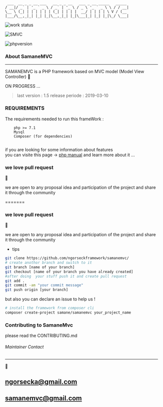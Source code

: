 ```
 ___  __ _ _ __ ___   __ _ _ __   ___ _ __ _____   _____ 
/ __|/ _` | '_ ` _ \ / _` | '_ \ / _ \ '_ ` _ \ \ / / __|
\__ \ (_| | | | | | | (_| | | | |  __/ | | | | \ V / (__ 
|___/\__,_|_| |_| |_|\__,_|_| |_|\___|_| |_| |_|\_/ \___|

```
![work status](https://img.shields.io/badge/work-on%20progress-red.svg) 

![SMVC](https://img.shields.io/badge/SamaneMvc-v1.5-orange.svg) 

![phpversion](https://img.shields.io/badge/PHP-%40latest-blue.svg)

### About SamaneMVC
---
SAMANEMVC is a PHP framework based on MVC model (Model View Controller) 
:construction:

ON PROGRESS ... 

> last version : 1.5
  release periode : 2019-03-10


### REQUIREMENTS 
The requirements needed to run this frameWork : 
```
    php >= 7.1 
    Mysql 
    Composer (for dependencies) 
 
```
 if you  are looking for some information about features  
 you can visite this page -> [php manual](http://php.net)
 and learn more about it ... 


### we love pull request 
:rocket:

we are open to any proposal idea and participation of the project and share it through the community 

=======

### we love pull request 
:rocket:

we are open to any proposal idea and participation of the project and share it through the community 


* tips 

```bash 
git clone https://github.com/ngorseckframework/samanemvc/
# create anothor branch and switch to it 
git branch [name of your branch] 
git checkout [name of your branch you have already created] 
#after doing  your stuff push it and create pull request 
git add . 
git commit -am "your commit message"
git push origin [your branch]

```
but also you can declare an issue to help us !


```bash 
# install the framework from composer cli 
composer create-project samane/samanemvc your_project_name

```

### Contributing to SamaneMvc
please read  the  CONTRIBUTING.md

###### Maintainer Contact
--- 

:email:

## ngorsecka@gmail.com
## samanemvc@gmail.com

